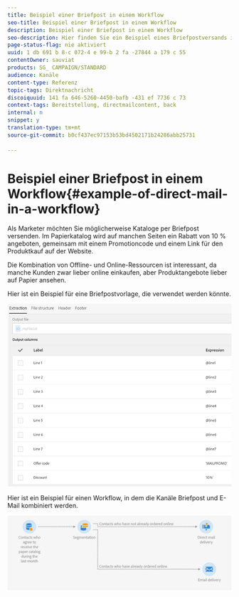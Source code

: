 ```yaml
---
title: Beispiel einer Briefpost in einem Workflow
seo-title: Beispiel einer Briefpost in einem Workflow
description: Beispiel einer Briefpost in einem Workflow
seo-description: Hier finden Sie ein Beispiel eines Briefpostversands in einem Workflow.
page-status-flag: nie aktiviert
uuid: 1 db 691 b 8-c 072-4 e 99-b 2 fa -27844 a 179 c 55
contentOwner: sauviat
products: SG_ CAMPAIGN/STANDARD
audience: Kanäle
content-type: Referenz
topic-tags: Direktnachricht
discoiquuid: 141 fa 646-5260-4450-bafb -431 ef 7736 c 73
context-tags: Bereitstellung, directmailcontent, back
internal: n
snippet: y
translation-type: tm+mt
source-git-commit: b0cf437ec97153b53bd4502171b24286abb25731

---
```



# Beispiel einer Briefpost in einem Workflow{#example-of-direct-mail-in-a-workflow}

Als Marketer möchten Sie möglicherweise Kataloge per Briefpost versenden. Im Papierkatalog wird auf manchen Seiten ein Rabatt von 10 % angeboten, gemeinsam mit einem Promotioncode und einem Link für den Produktkauf auf der Website.

Die Kombination von Offline- und Online-Ressourcen ist interessant, da manche Kunden zwar lieber online einkaufen, aber Produktangebote lieber auf Papier ansehen.

Hier ist ein Beispiel für eine Briefpostvorlage, die verwendet werden könnte.

![](assets/direct_mail_9.png)

Hier ist ein Beispiel für einen Workflow, in dem die Kanäle Briefpost und E-Mail kombiniert werden.

![](assets/direct_mail_10.png)

